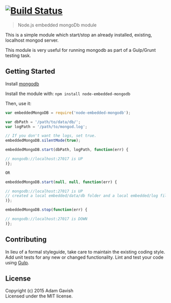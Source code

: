#  [![Build Status](https://secure.travis-ci.org/agavish/node-embedded-mongodb.png?branch=master)](http://travis-ci.org/agavish/node-embedded-mongodb)

> Node.js embedded mongoDb module

This is a simple module which start/stop an already installed, existing, localhost mongod server.

This module is very useful for running mongodb as part of a Gulp/Grunt testing task.

## Getting Started

Install [mongodb](https://www.mongodb.org/downloads)

Install the module with: `npm install node-embedded-mongodb`

Then, use it:

```js
var embeddedMongoDB = require('node-embedded-mongodb');

var dbPath = '/path/to/data/db/';
var logPath = '/path/to/mongod.log';

// If you don't want the logs, set true.
embeddedMongoDB.silentMode(true);

embeddedMongoDB.start(dbPath, logPath, function(err) {

// mongodb://localhost:27017 is UP
)};

OR

embeddedMongoDB.start(null, null, function(err) {

// mongodb://localhost:27017 is UP
// created a local embedded/data/db folder and a local embedded/log file
)};

embeddedMongoDB.stop(function(err) {

// mongodb://localhost:27017 is DOWN
)};
```

## Contributing

In lieu of a formal styleguide, take care to maintain the existing coding style. Add unit tests for any new or changed functionality. Lint and test your code using [Gulp](http://gulpjs.com).


## License

Copyright (c) 2015 Adam Gavish  
Licensed under the MIT license.
